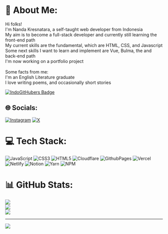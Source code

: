 # 💫 About Me:
Hi folks!<br>I'm Nanda Kresnatara, a self-taught web developer from Indonesia<br>My aim is to become a full-stack developer and currently still learning the front-end path<br>My current skills are the fundamental, which are HTML, CSS, and  Javascript<br>Some next skills I want to learn and implement are Vue, Bulma, the and back-end path<br>I'm now working on a portfolio project<br><br>Some facts from me:<br>I'm an English Literature graduate<br>I love writing poems, and occasionally short stories<br>

  <a href="https://indogithubers.vercel.app/">
    <img src="https://indogithubers-badge.vercel.app/badge?username=taradevio" alt="IndoGitHubers Badge">
  </a>

## 🌐 Socials:
[![Instagram](https://img.shields.io/badge/Instagram-%23E4405F.svg?logo=Instagram&logoColor=white)](https://instagram.com/tarayavanets) [![X](https://img.shields.io/badge/X-black.svg?logo=X&logoColor=white)](https://x.com/tarayavanets)

# 💻 Tech Stack:
![JavaScript](https://img.shields.io/badge/javascript-%23323330.svg?style=flat&logo=javascript&logoColor=%23F7DF1E) ![CSS3](https://img.shields.io/badge/css3-%231572B6.svg?style=flat&logo=css3&logoColor=white) ![HTML5](https://img.shields.io/badge/html5-%23E34F26.svg?style=flat&logo=html5&logoColor=white) ![Cloudflare](https://img.shields.io/badge/Cloudflare-F38020?style=flat&logo=Cloudflare&logoColor=white) ![GithubPages](https://img.shields.io/badge/github%20pages-121013?style=flat&logo=github&logoColor=white) ![Vercel](https://img.shields.io/badge/vercel-%23000000.svg?style=flat&logo=vercel&logoColor=white) ![Netlify](https://img.shields.io/badge/netlify-%23000000.svg?style=flat&logo=netlify&logoColor=#00C7B7) ![Notion](https://img.shields.io/badge/Notion-%23000000.svg?style=flat&logo=notion&logoColor=white) ![Yarn](https://img.shields.io/badge/yarn-%232C8EBB.svg?style=flat&logo=yarn&logoColor=white) ![NPM](https://img.shields.io/badge/NPM-%23CB3837.svg?style=flat&logo=npm&logoColor=white)
# 📊 GitHub Stats:
![](https://github-readme-stats.vercel.app/api?username=taradevio&theme=dark&hide_border=false&include_all_commits=false&count_private=false)<br/>
![](https://github-readme-streak-stats.herokuapp.com/?user=taradevio&theme=dark&hide_border=false)<br/>
![](https://github-readme-stats.vercel.app/api/top-langs/?username=taradevio&theme=dark&hide_border=false&include_all_commits=false&count_private=false&layout=compact)

---
[![](https://visitcount.itsvg.in/api?id=taradevio&icon=5&color=6)](https://visitcount.itsvg.in)

<!-- Proudly created with GPRM ( https://gprm.itsvg.in ) -->
